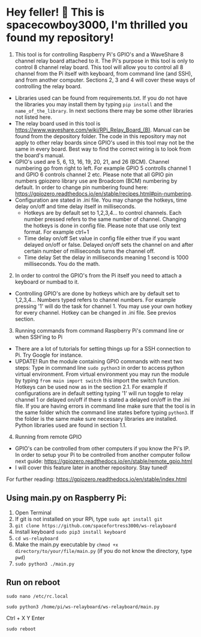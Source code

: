 # Hey feller! :cowboy_hat_face: This is spacecowboy3000, I'm thrilled you found my repository!

1. This tool is for controlling Raspberry Pi's GPIO's and a WaveShare 8 channel relay board attached to it. The Pi's purpose in this tool is only to control 8 channel relay board. This tool will allow you to control all 8 channel from the Pi itself with keyboard, from command line (and SSH), and from another computer. Sections 2, 3 and 4 will cover these ways of controlling the relay board.
+ Libraries used can be found from requirements.txt. If you do not have the libraries you may install them by typing `pip install` and the `name_of_the_library`. In next sections there may be some other libraries not listed here.
+ The relay board used in this tool is https://www.waveshare.com/wiki/RPi_Relay_Board_(B). Manual can be found from the depository folder. The code in this repository may not apply to other relay boards since GPIO's used in this tool may not be the same in every board. Best way to find the correct wiring is to look from the board's manual.
+ GPIO's used are 5, 6, 13, 16, 19, 20, 21, and 26 (BCM). Channel numbering go from right to left. For example GPIO 5 controlls channel 1 and GPIO 6 controls channel 2 etc. Please note that all GPIO pin numbers gpiozero library use are Broadcom (BCM) numbering by default. In order to change pin numbering found here: https://gpiozero.readthedocs.io/en/stable/recipes.html#pin-numbering.
+ Configuration are stated in .ini file. You may change the hotkeys, time delay on/off and time delay itself in milliseconds.
  + Hotkeys are by default set to 1,2,3,4... to control channels. Each number pressed refers to the same number of channel. Changing the hotkeys is done in config file. Please note that use only text format. For example ctrl+1
  + Time delay on/off Set value in config file either true if you want delayed on/off or false. Delayed on/off sets the channel on and after certain number of milliseconds turns the channel off.
  + Time delay Set the delay in milliseconds meaning 1 second is 1000 milliseconds. You do the math.

2. In order to control the GPIO's from the Pi itself you need to attach a keyboard or numbad to it.
+ Controlling GPIO's are done by hotkeys which are by default set to 1,2,3,4... Numbers typed refers to channel numbers. For example pressing '1' will do the task for channel 1. You may use your own hotkey for every channel. Hotkey can be changed in .ini file. See previos section.

3. Running commands from command Raspberry Pi's command line or when SSH'ing to Pi
+ There are a lot of tutorials for setting things up for a SSH connection to Pi. Try Google for instance.
+ UPDATE! Run the module containing GPIO commands with next two steps: Type in command line `sudo python3` in order to access python virtual environment. From virtual environment you may run the module by typing `from main import switch` this import the switch function. Hotkeys can be used now as in the section 2.1. For example if configurations are in default setting typing '1' will run toggle to relay channel 1 or delayed on/off if there is stated a delayed on/off in the .ini file. If you are having errors in command line make sure that the tool is in the same folder which the command line states before typing `python3`. If the folder is the same make sure necessary libraries are installed. Python libraries used are found in section 1.1.

4. Running from remote GPIO
+ GPIO's can be controlled from other computers if you know the Pi's IP. In order to setup your Pi to be controlled from another computer follow next guide: https://gpiozero.readthedocs.io/en/stable/remote_gpio.html
+ I will cover this feature later in another repository. Stay tuned!

For further reading: https://gpiozero.readthedocs.io/en/stable/index.html

## Using main.py on Raspberry Pi:

1. Open Terminal
2. If git is not installed on your RPi, type `sudo apt install git`
3. `git clone https://github.com/spacefortress3000/ws-relayboard`
4. Install keyboard `sudo pip3 install keyboard`
5. `cd ws-relayboard`
6. Make the main.py executable by `chmod +x directory/to/your/file/main.py` (if you do not know the directory, type `pwd`)
7. `sudo python3 ./main.py`

## Run on reboot

`sudo nano /etc/rc.local`

`sudo python3 /home/pi/ws-relayboard/ws-relayboard/main.py`

Ctrl + X
Y
Enter

`sudo reboot`
